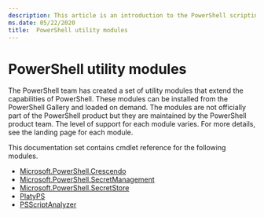 ```yaml
---
description: This article is an introduction to the PowerShell scripting environment and its features.
ms.date: 05/22/2020
title:  PowerShell utility modules
---
```

# PowerShell utility modules

The PowerShell team has created a set of utility modules that extend the capabilities of PowerShell.
These modules can be installed from the PowerShell Gallery and loaded on demand. The modules are not
officially part of the PowerShell product but they are maintained by the PowerShell product team.
The level of support for each module varies. For more details, see the landing page for each module.

This documentation set contains cmdlet reference for the following modules.

- [Microsoft.PowerShell.Crescendo](/powershell/module/microsoft.powershell.crescendo/)
- [Microsoft.PowerShell.SecretManagement](/powershell/module/microsoft.powershell.secretmanagement/)
- [Microsoft.PowerShell.SecretStore](/powershell/module/microsoft.powershell.secretstore/)
- [PlatyPS](/powershell/module/platyps/)
- [PSScriptAnalyzer](/powershell/module/psscriptanalyzer/)
